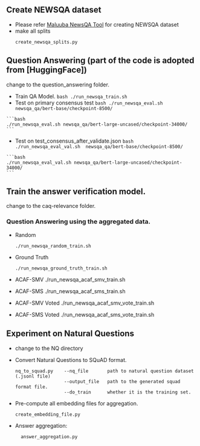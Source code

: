 

## Create NEWSQA dataset
- Please refer [Maluuba NewsQA Tool](https://github.com/Maluuba/newsqa.git) for creating NEWSQA dataset
- make all splits
    ```
    create_newsqa_splits.py 
   ```

## Question Answering   (part of the code is adopted from [HuggingFace])
   change to the question_answering folder.

   - Train QA Model.
    ```bash
    ./run_newsqa_train.sh
    ```
   -  Test on primary consensus test 
    ```bash
    ./run_newsqa_eval.sh  newsqa_qa/bert-base/checkpoint-8500/
    ```

    ```bash
    ./run_newsqa_eval.sh newsqa_qa/bert-large-uncased/checkpoint-34000/
    ```


   - Test on test_consensus_after_validate.json
    ```bash
    ./run_newsqa_eval_val.sh  newsqa_qa/bert-base/checkpoint-8500/
    ```

    ```bash
    ./run_newsqa_eval_val.sh newsqa_qa/bert-large-uncased/checkpoint-34000/
    ```
## Train the answer verification model.
 change to the caq-relevance folder.
 

### Question Answering using the aggregated data.
  - Random
    ``` 
    ./run_newsqa_random_train.sh
    ```

  - Ground Truth
    ```
    ./run_newsqa_ground_truth_train.sh
    ```

   - ACAF-SMV
    ./run_newsqa_acaf_smv_train.sh

   - ACAF-SMS
    ./run_newsqa_acaf_sms_train.sh

   - ACAF-SMV Voted
    ./run_newsqa_acaf_smv_vote_train.sh

   - ACAF-SMS Voted
    ./run_newsqa_acaf_sms_vote_train.sh



## Experiment on Natural Questions
- change to the NQ directory
- Convert Natural Questions to SQuAD format.
  ```
  nq_to_squad.py    --nq_file       path to natural question dataset (.jsonl file)
                    --output_file   path to the generated squad format file.
                    --do_train      whether it is the training set.
  ``` 
- Pre-compute all embedding files for aggregation.
  ```
  create_embedding_file.py
  ``` 
  
- Answer aggregation:
  ```
    answer_aggregation.py
  ```



